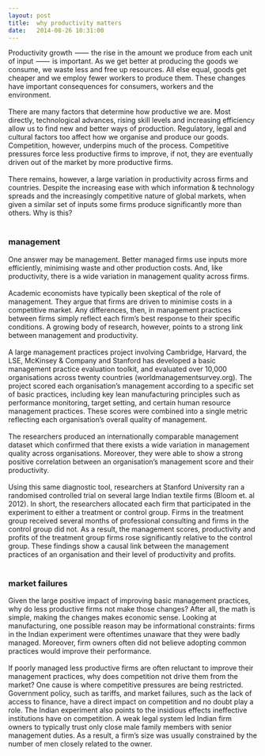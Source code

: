 ```yaml
---
layout: post
title:  why productivity matters
date:   2014-08-26 10:31:00
---
```


Productivity growth  ——  the rise in the amount we produce from each unit of input  ——  is important. As we get better at producing the goods we consume, we waste less and free up resources. All else equal, goods get cheaper and we employ fewer workers to produce them. These changes have important consequences for consumers, workers and the environment.
<br/>
<br/>
There are many factors that determine how productive we are. Most directly, technological advances, rising skill levels and increasing efficiency allow us to find new and better ways of production. Regulatory, legal and cultural factors too affect how we organise and produce our goods. Competition, however, underpins much of the process. Competitive pressures force less productive firms to improve, if not, they are eventually driven out of the market by more productive firms.
<br/>
<br/>
There remains, however, a large variation in productivity across firms and countries. Despite the increasing ease with which information & technology spreads and the increasingly competitive nature of global markets, when given a similar set of inputs some firms produce significantly more than others. Why is this?
<br/>
<br/>
### **management**
One answer may be management. Better managed firms use inputs more efficiently, minimising waste and other production costs. And, like productivity, there is a wide variation in management quality across firms.
<br/>
<br/>
Academic economists have typically been skeptical of the role of management. They argue that firms are driven to minimise costs in a competitive market. Any differences, then, in management practices between firms simply reflect each firm’s best response to their specific conditions. A growing body of research, however, points to a strong link between management and productivity.
<br/>
<br/>
A large management practices project involving Cambridge, Harvard, the LSE, McKinsey & Company and Stanford has developed a basic management practice evaluation toolkit, and evaluated over 10,000 organisations across twenty countries (worldmanagementsurvey.org). The project scored each organisation’s management according to a specific set of basic practices, including key lean manufacturing principles such as performance monitoring, target setting, and certain human resource management practices. These scores were combined into a single metric reflecting each organisation’s overall quality of management.
<br/>
<br/>
The researchers produced an internationally comparable management dataset which confirmed that there exists a wide variation in management quality across organisations. Moreover, they were able to show a strong positive correlation between an organisation’s management score and their productivity.
<br/>
<br/>
Using this same diagnostic tool, researchers at Stanford University ran a randomised controlled trial on several large Indian textile firms (Bloom et. al 2012). In short, the researchers allocated each firm that participated in the experiment to either a treatment or control group. Firms in the treatment group received several months of professional consulting and firms in the control group did not. As a result, the management scores, productivity and profits of the treatment group firms rose significantly relative to the control group. These findings show a causal link between the management practices of an organisation and their level of productivity and profits.
<br/>
<br/>
### **market failures**
Given the large positive impact of improving basic management practices, why do less productive firms not make those changes? After all, the math is simple, making the changes makes economic sense. Looking at manufacturing, one possible reason may be informational constraints: firms in the Indian experiment were oftentimes unaware that they were badly managed. Moreover, firm owners often did not believe adopting common practices would improve their performance.
<br/>
<br/>
If poorly managed less productive firms are often reluctant to improve their management practices, why does competition not drive them from the market? One cause is where competitive pressures are being restricted. Government policy, such as tariffs, and market failures, such as the lack of access to finance, have a direct impact on competition and no doubt play a role. The Indian experiment also points to the insidious effects ineffective institutions have on competition. A weak legal system led Indian firm owners to typically trust only close male family members with senior management duties. As a result, a firm’s size was usually constrained by the number of men closely related to the owner.
<br/>
<br/>
